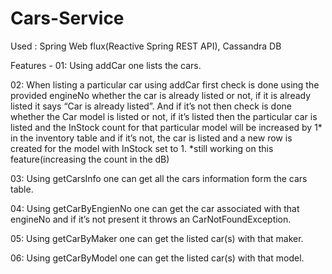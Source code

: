 # Cars-Service

Used :  Spring Web flux(Reactive Spring REST API), Cassandra DB

Features -
01: Using addCar one lists the cars.

02: When listing a particular car using addCar first check is done using the provided engineNo whether the car is already listed or not, 
if it is already listed it says “Car is already listed”. And if it’s not then check is done whether the Car model is listed or not, 
if it’s listed then the particular car is listed and the InStock count for that particular model will be increased by 1* in the inventory table and if it’s not, 
the car is listed and a new row is created for the model with InStock set to 1.
*still working on this feature(increasing the count in the dB)

03: Using getCarsInfo one can get all the cars information form the cars table.

04: Using getCarByEngienNo one can get the car associated with that engineNo and if it’s not present it throws an CarNotFoundException.

05: Using getCarByMaker one can get the listed car(s) with that maker.

06: Using getCarByModel one can get the listed car(s) with that model.
